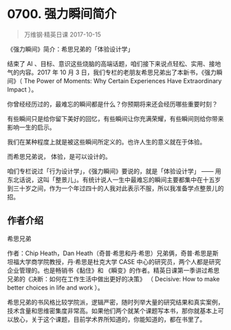 # 0700. 强力瞬间简介
> 万维钢·精英日课
2017-10-15

《强力瞬间》简介：希思兄弟的「体验设计学」

结束了 AI 、目标、意识这些烧脑的高端话题，咱们接下来说点轻松、实用、接地气的内容。2017 年 10 月 3 日，我们专栏的老朋友希思兄弟出了本新书，《强力瞬间》（ The Power of Moments: Why Certain Experiences Have Extraordinary Impact ）。

你曾经经历过的，最难忘的瞬间都是什么？你预期将来还会经历哪些重要时刻？

有些瞬间只是给你留下美好的回忆，有些瞬间让你充满荣耀，有些瞬间则给你带来影响一生的启示。

我们在某种程度上就是被这些瞬间所定义的。也许人生的意义就在于体验。

而希思兄弟说， 体验，是可以设计的。

咱们专栏说过「行为设计学」，《强力瞬间》要说的，就是「体验设计学」 —— 用东北话说，这叫「整景儿」。有统计说人一生中最难忘的瞬间主要都集中在十五岁到三十岁之间，作为一个年过四十的人我对此表示不服，所以我准备学点整景儿的招。 

## 作者介绍
希思兄弟

作者：Chip Heath，Dan Heath（奇普·希思和丹·希思）兄弟俩，奇普·希思是斯坦福大学商学院教授，丹·希思是杜克大学 CASE 中心的研究员，两个人都是研究企业管理的。也是畅销书《黏住》和 《瞬变》的作者。精英日课第一季讲过希思兄弟的《决断：如何在工作生活中做出更好的决策》 （ Decisive: How to make better choices in life and work ）。

希思兄弟的书风格比较学院派，逻辑严密，随时列举大量的研究结果和真实案例，技术含量和思维密集度非常高。如果他们两个就某个课题写本书，那你就基本上可以放心，关于这个课题，目前学术界所知道的，你能知道的，都在书里了。